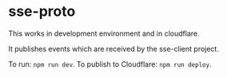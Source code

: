 # sse-proto

This works in development environment and in cloudflare.

It publishes events which are received by the sse-client project.

To run: `npm run dev`.
To publish to Cloudflare: `npm run deploy`.